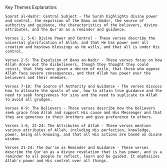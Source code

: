 Key Themes Explanation:

    Soorat al-Hashr: Central Subject - The Surah highlights divine power and control, the expulsion of the Banu an-Nadir, the source of authority and guidance, the characteristics of the believers, divine attributes, and the Qur'an as a reminder and guidance.

    Verses 1, 5-6: Divine Power and Control - These verses describe the universal glorification of Allah, and that He has power over all creation and bestows blessings as He wills, and that all is under His control.

    Verses 2-5: The Expulsion of Banu an-Nadir - These verses focus on how Allah drove out the disbelievers, though they thought they could resist, that they were given a decree of exile, that those who oppose Allah face severe consequences, and that Allah has power over the believers and their enemies.

    Verses 7-10: The Source of Authority and Guidance - The verses discuss how to allocate the spoils of war, how to attain true guidance and the need to seek forgiveness for sins and the need to suplicate to Allah to avoid all grudges.

    Verses 8-9: The Believers - These verses describe how the believers seek grace from Allah and support His cause and His Messenger and that they are generous to their brothers and give preference to others.

    Verses 1-6, 22-24: The Attributes of Allah - These verses mention various attributes of Allah, including His perfection, knowledge, power, being all-knowing, and that all His actions are based on divine wisdom.

    Verses 21-24: The Qur'an as Reminder and Guidance - These verses describe the Qur'an as a divine revelation that is has power, and is a reminder to all people to reflect, learn and be guided. It emphasizes Allah's power and His control over all things.

